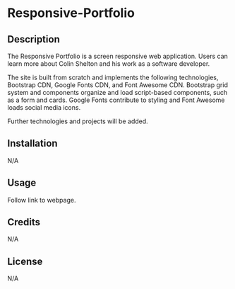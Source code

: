 # Responsive-Portfolio

## Description 

The Responsive Portfolio is a screen responsive web application.  Users can learn more about Colin Shelton and his work as a software developer. 

The site is built from scratch and implements the following technologies, Bootstrap CDN, Google Fonts CDN, and Font Awesome CDN. Bootstrap grid system and components organize and load script-based components, such as a form and cards. Google Fonts contribute to styling and Font Awesome loads social media icons. 

Further technologies and projects will be added. 

## Installation 

N/A

## Usage

Follow link to webpage. 

## Credits

N/A

## License 

N/A
